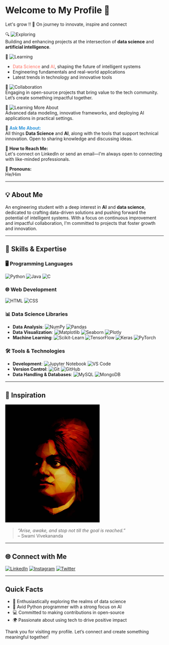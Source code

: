 # Welcome to My Profile 👋
Let's grow !! 🌱
On journey to innovate, inspire and connect

🔍 ![Exploring](https://img.shields.io/badge/-Currently%20Exploring-1f78b4?style=flat-square)  
Building and enhancing projects at the intersection of **data science** and **artificial intelligence**.

📘 ![Learning](https://img.shields.io/badge/-Always%20Learning-f39c12?style=flat-square)  
- <span style="color:#FF6F61">Data Science</span> and <span style="color:#FF6F61">AI</span>, shaping the future of intelligent systems  
- Engineering fundamentals and real-world applications  
- Latest trends in technology and innovative tools

🤝 ![Collaboration](https://img.shields.io/badge/-Open%20to%20Collaboration-27ae60?style=flat-square)  
Engaging in open-source projects that bring value to the tech community. Let’s create something impactful together.

🔧 ![Learning More About](https://img.shields.io/badge/-Seeking%20Knowledge%20In-3498db?style=flat-square)  
Advanced data modeling, innovative frameworks, and deploying AI applications in practical settings.

💼 <span style="color:#3498db">**Ask Me About:**</span>  
All things **Data Science** and **AI**, along with the tools that support technical innovation. Open to sharing knowledge and discussing ideas.

📩 **How to Reach Me:**  
Let's connect on LinkedIn or send an email—I'm always open to connecting with like-minded professionals.

👤 **Pronouns:**  
He/Him

---

## 💡 About Me  
An engineering student with a deep interest in **AI** and **data science**, dedicated to crafting data-driven solutions and pushing forward the potential of intelligent systems. With a focus on continuous improvement and impactful collaboration, I'm committed to projects that foster growth and innovation.

---

## 🚀 Skills & Expertise

### 🖥️ Programming Languages
![Python](https://img.shields.io/badge/-Python-3776AB?logo=python&logoColor=white&style=flat-square) 
![Java](https://img.shields.io/badge/-Java-007396?logo=java&logoColor=white&style=flat-square) 
![C](https://img.shields.io/badge/-C-A8B9CC?logo=c&logoColor=black&style=flat-square)

### 🌐 Web Development
![HTML](https://img.shields.io/badge/-HTML-E34F26?logo=html5&logoColor=white&style=flat-square) 
![CSS](https://img.shields.io/badge/-CSS-1572B6?logo=css3&logoColor=white&style=flat-square)

### 📊 Data Science Libraries
- **Data Analysis**: ![NumPy](https://img.shields.io/badge/-NumPy-013243?logo=numpy&logoColor=white&style=flat-square) ![Pandas](https://img.shields.io/badge/-Pandas-150458?logo=pandas&logoColor=white&style=flat-square)
- **Data Visualization**: ![Matplotlib](https://img.shields.io/badge/-Matplotlib-3776AB?style=flat-square) ![Seaborn](https://img.shields.io/badge/-Seaborn-3776AB?style=flat-square) ![Plotly](https://img.shields.io/badge/-Plotly-3F4F75?logo=plotly&logoColor=white&style=flat-square)
- **Machine Learning**: ![Scikit-Learn](https://img.shields.io/badge/-Scikit%20Learn-F7931E?logo=scikit-learn&logoColor=white&style=flat-square) ![TensorFlow](https://img.shields.io/badge/-TensorFlow-FF6F00?logo=tensorflow&logoColor=white&style=flat-square) ![Keras](https://img.shields.io/badge/-Keras-D00000?logo=keras&logoColor=white&style=flat-square) ![PyTorch](https://img.shields.io/badge/-PyTorch-EE4C2C?logo=pytorch&logoColor=white&style=flat-square)

### 🛠️ Tools & Technologies
- **Development**: ![Jupyter Notebook](https://img.shields.io/badge/-Jupyter-F37626?logo=jupyter&logoColor=white&style=flat-square) ![VS Code](https://img.shields.io/badge/-VS%20Code-007ACC?logo=visual-studio-code&logoColor=white&style=flat-square)
- **Version Control**: ![Git](https://img.shields.io/badge/-Git-F05032?logo=git&logoColor=white&style=flat-square) ![GitHub](https://img.shields.io/badge/-GitHub-181717?logo=github&logoColor=white&style=flat-square)
- **Data Handling & Databases**: ![MySQL](https://img.shields.io/badge/-MySQL-4479A1?logo=mysql&logoColor=white&style=flat-square) ![MongoDB](https://img.shields.io/badge/-MongoDB-47A248?logo=mongodb&logoColor=white&style=flat-square)

---

## 🌠 Inspiration

<img src="https://github.com/ParmarDarshan29/ParmarDarshan29/blob/main/Vivekananda%20Painting.jpg?raw=true" alt="Swami Vivekananda" width="300" />  

> *“Arise, awake, and stop not till the goal is reached.”*  
> – Swami Vivekananda

---

## 🌐 Connect with Me

[![LinkedIn](https://img.shields.io/badge/-LinkedIn-0A66C2?logo=linkedin&logoColor=white&style=flat-square)](https://www.linkedin.com/in/darshan-parmar-29dec2003) 
[![Instagram](https://img.shields.io/badge/-Instagram-E4405F?logo=instagram&logoColor=white&style=flat-square)](https://www.instagram.com/darshanparmar_29/) 
[![Twitter](https://img.shields.io/badge/-Twitter-1DA1F2?logo=twitter&logoColor=white&style=flat-square)](https://x.com/Darshanparmar29)

---

## Quick Facts

- 🌊 Enthusiastically exploring the realms of data science  
- 🐍 Avid Python programmer with a strong focus on AI  
- 💻 Committed to making contributions in open-source  
- 🌍 Passionate about using tech to drive positive impact

Thank you for visiting my profile. Let’s connect and create something meaningful together!
